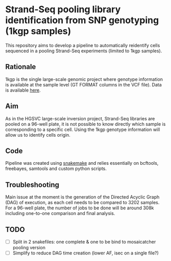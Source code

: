 # Strand-Seq pooling library identification from SNP genotyping (1kgp samples)

This repository aims to develop a pipeline to automatically reidentify cells sequenced in a pooling Strand-Seq experiments (limited to 1kgp samples).

## Rationale

1kgp is the single large-scale genomic project where genotype information is available at the sample level (GT FORMAT columns in the VCF file). Data is available [here](http://ftp.1000genomes.ebi.ac.uk/vol1/ftp/release/20130502/). 

## Aim

As in the HGSVC large-scale inversion project, Strand-Seq libraries are pooled on a 96-well plate, it is not possible to know directly which sample is corresponding to a specific cell. Using the 1kgp genotype information will allow us to identify cells origin.

## Code 

Pipeline was created using [snakemake](http://ftp.1000genomes.ebi.ac.uk/vol1/ftp/release/20130502/) and relies essentially on bcftools, freebayes, samtools and custom python scripts.

## Troubleshooting

Main issue at the moment is the generation of the Directed Acyclic Graph (DAG) of execution, as each cell needs to be compared to 3202 samples. For a 96-well plate, the number of jobs to be done will be around 308k including one-to-one comparison and final analysis.

## TODO

- [ ] Split in 2 snakefiles: one complete & one to be bind to mosaicatcher pooling version
- [ ] Simplify to reduce DAG time creation (lower AF, isec on a single file?)